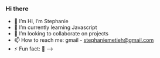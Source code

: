 ### Hi there 

- 👋 I’m Hi, I’m Stephanie 
- 🌱 I’m currently learning Javascript
- 👯 I’m looking to collaborate on projects
- 📫 How to reach me: gmail - stephaniemetieh@gmail.com
- ⚡ Fun fact: 👀
-->

